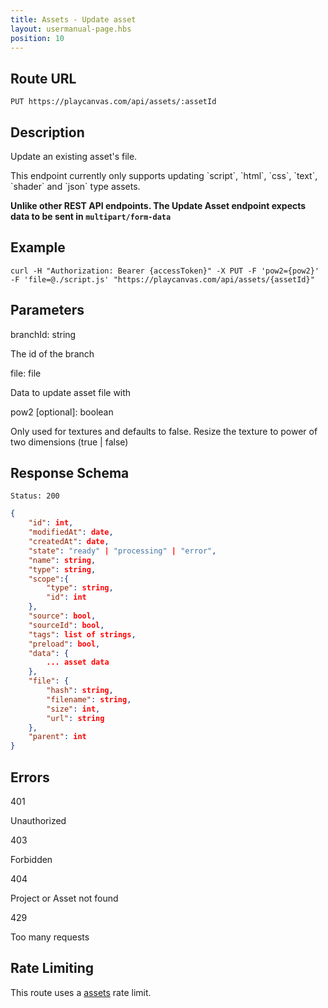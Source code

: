 ```yaml
---
title: Assets - Update asset
layout: usermanual-page.hbs
position: 10
---
```


## Route URL

```none
PUT https://playcanvas.com/api/assets/:assetId
```

## Description

Update an existing asset's file.

<div class="alert alert-info">
    This endpoint currently only supports updating `script`, `html`, `css`, `text`, `shader` and `json` type assets.
</div>

**Unlike other REST API endpoints. The Update Asset endpoint expects data to be sent in `multipart/form-data`**

## Example

```none
curl -H "Authorization: Bearer {accessToken}" -X PUT -F 'pow2={pow2}' -F 'file=@./script.js' "https://playcanvas.com/api/assets/{assetId}"
```

## Parameters

<div class="params">
<div class="parameter"><span class="param">branchId: string</span><p>The id of the branch</p></div>
<div class="parameter"><span class="param">file: file</span><p>Data to update asset file with</p></div>
<div class="parameter"><span class="param">pow2 [optional]: boolean</span><p>Only used for textures and defaults to false. Resize the texture to power of two dimensions (true | false)</p></div>
</div>

## Response Schema

```none
Status: 200
```

```json
{
    "id": int,
    "modifiedAt": date,
    "createdAt": date,
    "state": "ready" | "processing" | "error",
    "name": string,
    "type": string,
    "scope":{
        "type": string,
        "id": int
    },
    "source": bool,
    "sourceId": bool,
    "tags": list of strings,
    "preload": bool,
    "data": {
        ... asset data
    },
    "file": {
        "hash": string,
        "filename": string,
        "size": int,
        "url": string
    },
    "parent": int
}
```

## Errors

<div class="params">
<div class="parameter"><span class="param">401</span><p>Unauthorized</p></div>
<div class="parameter"><span class="param">403</span><p>Forbidden</p></div>
<div class="parameter"><span class="param">404</span><p>Project or Asset not found</p></div>
<div class="parameter"><span class="param">429</span><p>Too many requests</p></div>
</div>

## Rate Limiting

This route uses a [assets][1] rate limit.

[1]: /user-manual/api#rate-limiting
